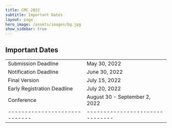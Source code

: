```yaml
---
title: CMC 2022
subtitle: Important Dates
layout: page
hero_image: /assets/images/bg.jpg
show_sidebar: true
---
```


## Important Dates

|                             |                               |
|-----------------------------|-------------------------------|
| Submission Deadline         | May 30, 2022                  |
| Notification Deadline       | June 30, 2022                 |
| Final Version               | July 15, 2022                 |
| Early Registration Deadline | July 20, 2022                 |
| Conference                  | August 30 - September 2, 2022 |
|-----------------------------|-------------------------------|
